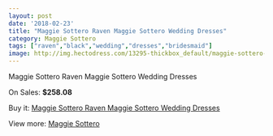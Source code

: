 ```yaml
---
layout: post
date: '2018-02-23'
title: "Maggie Sottero Raven Maggie Sottero Wedding Dresses"
category: Maggie Sottero
tags: ["raven","black","wedding","dresses","bridesmaid"]
image: http://img.hectodress.com/13295-thickbox_default/maggie-sottero-raven-maggie-sottero-wedding-dresses.jpg
---
```

Maggie Sottero Raven Maggie Sottero Wedding Dresses

On Sales: **$258.08**
<a href="https://www.hectodress.com/maggie-sottero/6452-maggie-sottero-raven-maggie-sottero-wedding-dresses.html"><amp-img layout="responsive" width="600" height="600" src="//img.hectodress.com/13295-thickbox_default/maggie-sottero-raven-maggie-sottero-wedding-dresses.jpg" alt="Maggie Sottero Raven Maggie Sottero Wedding Dresses 0" /></a>
<a href="https://www.hectodress.com/maggie-sottero/6452-maggie-sottero-raven-maggie-sottero-wedding-dresses.html"><amp-img layout="responsive" width="600" height="600" src="//img.hectodress.com/13297-thickbox_default/maggie-sottero-raven-maggie-sottero-wedding-dresses.jpg" alt="Maggie Sottero Raven Maggie Sottero Wedding Dresses 1" /></a>
<a href="https://www.hectodress.com/maggie-sottero/6452-maggie-sottero-raven-maggie-sottero-wedding-dresses.html"><amp-img layout="responsive" width="600" height="600" src="//img.hectodress.com/13296-thickbox_default/maggie-sottero-raven-maggie-sottero-wedding-dresses.jpg" alt="Maggie Sottero Raven Maggie Sottero Wedding Dresses 2" /></a>

Buy it: [Maggie Sottero Raven Maggie Sottero Wedding Dresses](https://www.hectodress.com/maggie-sottero/6452-maggie-sottero-raven-maggie-sottero-wedding-dresses.html "Maggie Sottero Raven Maggie Sottero Wedding Dresses")

View more: [Maggie Sottero](https://www.hectodress.com/109-maggie-sottero "Maggie Sottero")